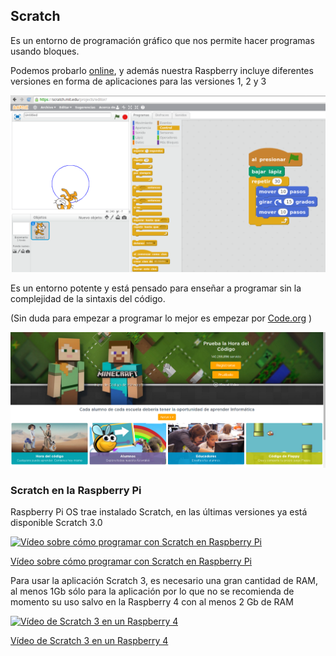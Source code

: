 ## Scratch

Es un entorno de programación gráfico que nos permite hacer programas usando bloques.

Podemos probarlo [online](https://scratch.mit.edu/projects/editor/), y además nuestra Raspberry incluye diferentes versiones en forma de aplicaciones para las versiones 1, 2 y 3

![scratch](./images/scratch.png)


Es un entorno potente y está pensado para enseñar a programar sin la complejidad de la sintaxis del código.

(Sin duda para empezar a programar lo mejor es empezar por [Code.org](Code.org) )

![code](./images/code.png)

### Scratch en la Raspberry Pi

Raspberry Pi OS trae instalado  Scratch, en las últimas versiones ya está disponible Scratch 3.0

[![Vídeo sobre cómo programar con Scratch en Raspberry Pi](https://img.youtube.com/vi/6veM85OpsKI/0.jpg)](https://youtu.be/6veM85OpsKI)

[Vídeo sobre cómo programar con Scratch en Raspberry Pi](https://youtu.be/6veM85OpsKI)

Para usar la aplicación Scratch 3, es necesario una gran cantidad de RAM, al menos 1Gb sólo para la aplicación por lo que no se recomienda de momento su uso salvo en la Raspberry 4 con al menos 2 Gb de RAM

[![Vídeo de Scratch 3 en un Raspberry 4](https://img.youtube.com/vi/mMYKjVri3QI/0.jpg)](https://youtu.be/mMYKjVri3QI)

[Vídeo de Scratch 3 en un Raspberry 4](https://youtu.be/mMYKjVri3QI) 
